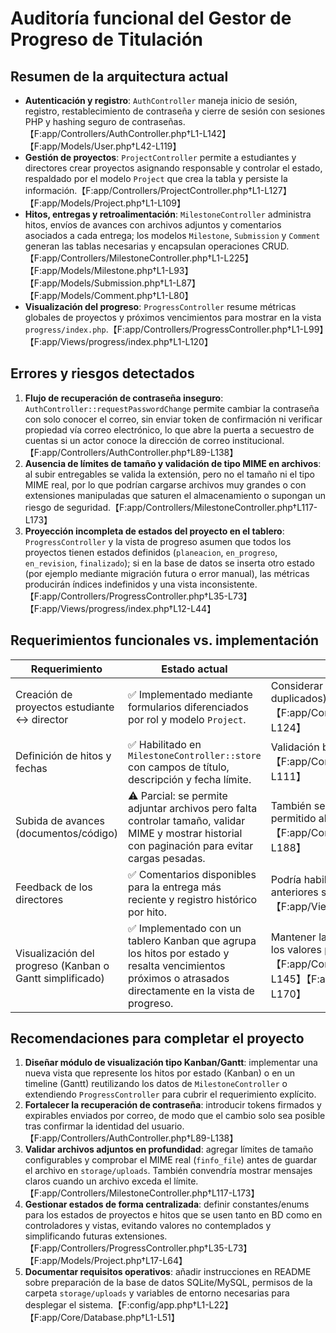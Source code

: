 # Auditoría funcional del Gestor de Progreso de Titulación

## Resumen de la arquitectura actual
- **Autenticación y registro**: `AuthController` maneja inicio de sesión, registro, restablecimiento de contraseña y cierre de sesión con sesiones PHP y hashing seguro de contraseñas.【F:app/Controllers/AuthController.php†L1-L142】【F:app/Models/User.php†L42-L119】
- **Gestión de proyectos**: `ProjectController` permite a estudiantes y directores crear proyectos asignando responsable y controlar el estado, respaldado por el modelo `Project` que crea la tabla y persiste la información.【F:app/Controllers/ProjectController.php†L1-L127】【F:app/Models/Project.php†L1-L109】
- **Hitos, entregas y retroalimentación**: `MilestoneController` administra hitos, envíos de avances con archivos adjuntos y comentarios asociados a cada entrega; los modelos `Milestone`, `Submission` y `Comment` generan las tablas necesarias y encapsulan operaciones CRUD.【F:app/Controllers/MilestoneController.php†L1-L225】【F:app/Models/Milestone.php†L1-L93】【F:app/Models/Submission.php†L1-L87】【F:app/Models/Comment.php†L1-L80】
- **Visualización del progreso**: `ProgressController` resume métricas globales de proyectos y próximos vencimientos para mostrar en la vista `progress/index.php`.【F:app/Controllers/ProgressController.php†L1-L99】【F:app/Views/progress/index.php†L1-L120】

## Errores y riesgos detectados
1. **Flujo de recuperación de contraseña inseguro**: `AuthController::requestPasswordChange` permite cambiar la contraseña con solo conocer el correo, sin enviar token de confirmación ni verificar propiedad vía correo electrónico, lo que abre la puerta a secuestro de cuentas si un actor conoce la dirección de correo institucional.【F:app/Controllers/AuthController.php†L89-L138】
2. **Ausencia de límites de tamaño y validación de tipo MIME en archivos**: al subir entregables se valida la extensión, pero no el tamaño ni el tipo MIME real, por lo que podrían cargarse archivos muy grandes o con extensiones manipuladas que saturen el almacenamiento o supongan un riesgo de seguridad.【F:app/Controllers/MilestoneController.php†L117-L173】
3. **Proyección incompleta de estados del proyecto en el tablero**: `ProgressController` y la vista de progreso asumen que todos los proyectos tienen estados definidos (`planeacion`, `en_progreso`, `en_revision`, `finalizado`); si en la base de datos se inserta otro estado (por ejemplo mediante migración futura o error manual), las métricas producirán índices indefinidos y una vista inconsistente.【F:app/Controllers/ProgressController.php†L35-L73】【F:app/Views/progress/index.php†L12-L44】

## Requerimientos funcionales vs. implementación
| Requerimiento | Estado actual | Observaciones |
| --- | --- | --- |
| Creación de proyectos estudiante ↔ director | ✅ Implementado mediante formularios diferenciados por rol y modelo `Project`. | Considerar reglas adicionales (p. ej. evitar duplicados) si el plan de titulación lo exige.【F:app/Controllers/ProjectController.php†L45-L124】 |
| Definición de hitos y fechas | ✅ Habilitado en `MilestoneController::store` con campos de título, descripción y fecha límite. | Validación básica de fecha ya presente.【F:app/Controllers/MilestoneController.php†L65-L111】 |
| Subida de avances (documentos/código) | ⚠️ Parcial: se permite adjuntar archivos pero falta controlar tamaño, validar MIME y mostrar historial con paginación para evitar cargas pesadas. | También sería útil informar tamaño máximo permitido al usuario.【F:app/Controllers/MilestoneController.php†L117-L188】 |
| Feedback de los directores | ✅ Comentarios disponibles para la entrega más reciente y registro histórico por hito. | Podría habilitarse retroalimentación sobre entregas anteriores si se requiere.【F:app/Views/milestones/index.php†L73-L212】 |
| Visualización del progreso (Kanban o Gantt simplificado) | ✅ Implementado con un tablero Kanban que agrupa los hitos por estado y resalta vencimientos próximos o atrasados directamente en la vista de progreso. | Mantener la consistencia de estados controlando los valores permitidos en BD y controladores.【F:app/Controllers/ProgressController.php†L47-L145】【F:app/Views/progress/index.php†L1-L170】 |

## Recomendaciones para completar el proyecto
1. **Diseñar módulo de visualización tipo Kanban/Gantt**: implementar una nueva vista que represente los hitos por estado (Kanban) o en un timeline (Gantt) reutilizando los datos de `MilestoneController` o extendiendo `ProgressController` para cubrir el requerimiento explícito.
2. **Fortalecer la recuperación de contraseña**: introducir tokens firmados y expirables enviados por correo, de modo que el cambio solo sea posible tras confirmar la identidad del usuario.【F:app/Controllers/AuthController.php†L89-L138】
3. **Validar archivos adjuntos en profundidad**: agregar límites de tamaño configurables y comprobar el MIME real (`finfo_file`) antes de guardar el archivo en `storage/uploads`. También convendría mostrar mensajes claros cuando un archivo exceda el límite.【F:app/Controllers/MilestoneController.php†L117-L173】
4. **Gestionar estados de forma centralizada**: definir constantes/enums para los estados de proyectos e hitos que se usen tanto en BD como en controladores y vistas, evitando valores no contemplados y simplificando futuras extensiones.【F:app/Controllers/ProgressController.php†L35-L73】【F:app/Models/Project.php†L17-L64】
5. **Documentar requisitos operativos**: añadir instrucciones en README sobre preparación de la base de datos SQLite/MySQL, permisos de la carpeta `storage/uploads` y variables de entorno necesarias para desplegar el sistema.【F:config/app.php†L1-L22】【F:app/Core/Database.php†L1-L51】
